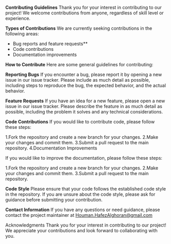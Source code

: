 **Contributing Guidelines**
Thank you for your interest in contributing to our project! We welcome contributions from anyone, regardless of skill level or experience.


**Types of Contributions**
We are currently seeking contributions in the following areas:

- Bug reports and feature requests**
- Code contributions
- Documentation improvements

**How to Contribute**
Here are some general guidelines for contributing:

**Reporting Bugs**
If you encounter a bug, please report it by opening a new issue in our issue tracker. Please include as much detail as possible, including steps to reproduce the bug, the expected behavior, and the actual behavior.

**Feature Requests**
If you have an idea for a new feature, please open a new issue in our issue tracker. Please describe the feature in as much detail as possible, including the problem it solves and any technical considerations.

**Code Contributions**
If you would like to contribute code, please follow these steps:

1.Fork the repository and create a new branch for your changes.
2.Make your changes and commit them.
3.Submit a pull request to the main repository.
4.Documentation Improvements

If you would like to improve the documentation, please follow these steps:

1.Fork the repository and create a new branch for your changes.
2.Make your changes and commit them.
3.Submit a pull request to the main repository.

**Code Style**
Please ensure that your code follows the established code style in the repository. If you are unsure about the code style, please ask for guidance before submitting your contribution.

**Contact Information**
If you have any questions or need guidance, please contact the project maintainer at Houman.HafezAlghoran@gmail.com

Acknowledgments
Thank you for your interest in contributing to our project! We appreciate your contributions and look forward to collaborating with you.

